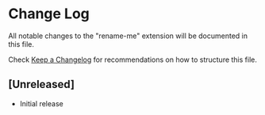 # Change Log

All notable changes to the "rename-me" extension will be documented in this file.

Check [Keep a Changelog](http://keepachangelog.com/) for recommendations on how to structure this file.

## [Unreleased]

- Initial release